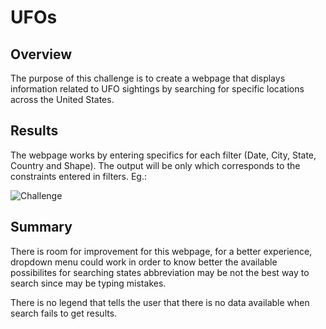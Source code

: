 # UFOs

## Overview

The purpose of this challenge is to create a webpage that displays information related to UFO sightings by searching for specific locations across the United States.

## Results

The webpage works by entering specifics for each filter (Date, City, State, Country and Shape). The output will be only which corresponds to the constraints entered in filters. Eg.:

![Challenge](https://user-images.githubusercontent.com/86029450/142986399-eb000725-2e8d-450b-9189-e349a91c4b84.png)

## Summary

There is room for improvement for this webpage, for a better experience, dropdown menu could work in order to know better the available possibilites for searching states abbreviation may be not the best way to search since may be typing mistakes.

There is no legend that tells the user that there is no data available when search fails to get results.

